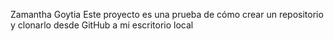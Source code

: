 Zamantha Goytia
Este proyecto es una prueba de cómo crear un repositorio y clonarlo desde GitHub a mi escritorio local